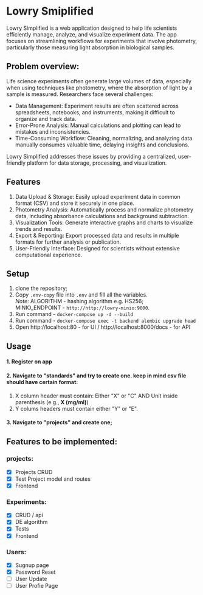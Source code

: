 # Lowry Smiplified

Lowry Simplified is a web application designed to help life scientists efficiently manage, analyze, and visualize experiment data. The app focuses on streamlining workflows for experiments that involve photometry, particularly those measuring light absorption in biological samples.

## Problem overview:
Life science experiments often generate large volumes of data, especially when using techniques like photometry, where the absorption of light by a sample is measured. Researchers face several challenges:

- Data Management: Experiment results are often scattered across spreadsheets, notebooks, and instruments, making it difficult to organize and track data.
- Error-Prone Analysis: Manual calculations and plotting can lead to mistakes and inconsistencies.
- Time-Consuming Workflow: Cleaning, normalizing, and analyzing data manually consumes valuable time, delaying insights and conclusions.

Lowry Simplified addresses these issues by providing a centralized, user-friendly platform for data storage, processing, and visualization.


## Features

1. Data Upload & Storage: Easily upload experiment data in common format (CSV) and store it securely in one place.
2. Photometry Analysis: Automatically process and normalize photometry data, including absorbance calculations and background subtraction.
3. Visualization Tools: Generate interactive graphs and charts to visualize trends and results.
4. Export & Reporting: Export processed data and results in multiple formats for further analysis or publication.
5. User-Friendly Interface: Designed for scientists without extensive computational experience.

## Setup
1. clone the repository;
2. Copy `.env-copy` file into `.env` and fill all the variables.  
    *Note:* ALGORITHM - hashing algorithm e.g. HS256;  
            MINIO_ENDPOINT - `http://http://lowry-minio:9000`.
3. Run command - `docker-compose up -d --build`
4. Run command - `docker-compose exec -t backend alembic upgrade head`
5. Open http://localhost:80 - for UI
    / http://localhost:8000/docs - for API

## Usage
#### 1. Register on app
#### 2. Navigate to "standards" and try to create one. keep in mind csv file should have certain format:  
1) X column header must contain: Either "X" or "C" AND Unit inside parenthesis (e.g., **X (mg/ml)**)  
2) Y colums headers must contain either "Y" or "E".
#### 3. Navigate to "projects" and create one;


## Features to be implemented:

### projects:
- [x] Projects CRUD 
- [x] Test Project model and routes
- [x] Frontend

### Experiments:
- [x] CRUD / api
- [x] DE algorithm
- [x] Tests
- [x] Frontend

### Users:
- [x] Sugnup page
- [x] Password Reset
- [ ] User Update
- [ ] User Profie Page

